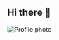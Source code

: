 ## Hi there 👋

![Profile photo](https://private-user-images.githubusercontent.com/214904149/452804207-24136b11-0a2e-44b2-a0c0-54eedc921ef7.jpg?jwt=eyJhbGciOiJIUzI1NiIsInR5cCI6IkpXVCJ9.eyJpc3MiOiJnaXRodWIuY29tIiwiYXVkIjoicmF3LmdpdGh1YnVzZXJjb250ZW50LmNvbSIsImtleSI6ImtleTUiLCJleHAiOjE3NDk0MDE5ODYsIm5iZiI6MTc0OTQwMTY4NiwicGF0aCI6Ii8yMTQ5MDQxNDkvNDUyODA0MjA3LTI0MTM2YjExLTBhMmUtNDRiMi1hMGMwLTU0ZWVkYzkyMWVmNy5qcGc_WC1BbXotQWxnb3JpdGhtPUFXUzQtSE1BQy1TSEEyNTYmWC1BbXotQ3JlZGVudGlhbD1BS0lBVkNPRFlMU0E1M1BRSzRaQSUyRjIwMjUwNjA4JTJGdXMtZWFzdC0xJTJGczMlMkZhd3M0X3JlcXVlc3QmWC1BbXotRGF0ZT0yMDI1MDYwOFQxNjU0NDZaJlgtQW16LUV4cGlyZXM9MzAwJlgtQW16LVNpZ25hdHVyZT1kZThlMjgxMjI4Y2I4YTRhNDU0YzdhMWQ5ZGZmNDNmZTk0OTRiMzc2MDVkOWJlNmMyYjI4NjdmNTU1OWIwNjIxJlgtQW16LVNpZ25lZEhlYWRlcnM9aG9zdCJ9.kSt7Jvq53yJuI2eenLq8-AlN70Lbfj279X8p29BV-7Y)
